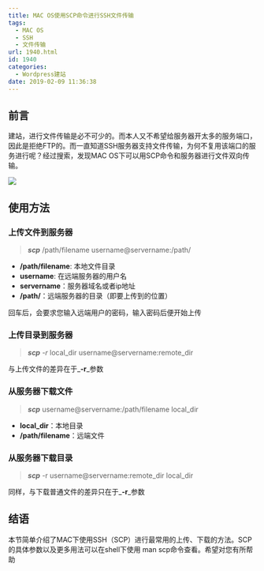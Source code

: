 ```yaml
---
title: MAC OS使用SCP命令进行SSH文件传输
tags:
  - MAC OS
  - SSH
  - 文件传输
url: 1940.html
id: 1940
categories:
  - Wordpress建站
date: 2019-02-09 11:36:38
---
```


前言
--

建站，进行文件传输是必不可少的。而本人又不希望给服务器开太多的服务端口，因此是拒绝FTP的。而一直知道SSH服务器支持文件传输，为何不复用该端口的服务进行呢？经过搜索，发现MAC OS下可以用SCP命令和服务器进行文件双向传输。

![](https://l2h.site/wp-content/uploads/2019/02/scp_command-1024x353.png)

使用方法
----

### 上传文件到服务器

> **_scp_** /path/filename username@servername:/path/  

*   **/path/filename**: 本地文件目录
*   **username**: 在远端服务器的用户名
*   **servername**：服务器域名或者ip地址
*   **/path/**：远端服务器的目录（即要上传到的位置）

回车后，会要求您输入远端用户的密码，输入密码后便开始上传

### 上传目录到服务器

> **_scp_** _-r_ local_dir username@servername:remote_dir  

与上传文件的差异在于_**-r**_参数

### 从服务器下载文件

> **_scp_** username@servername:/path/filename local_dir  

*   **local_dir**：本地目录
*   **/path/filename**：远端文件

### 从服务器下载目录

> **_scp_** -r username@servername:remote_dir local_dir  

同样，与下载普通文件的差异只在于_**-r**_参数

结语
--

本节简单介绍了MAC下使用SSH（SCP）进行最常用的上传、下载的方法。SCP的具体参数以及更多用法可以在shell下使用 man scp命令查看。希望对您有所帮助
